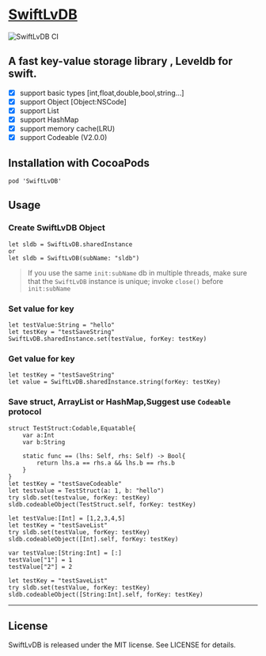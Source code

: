 # [SwiftLvDB](https://github.com/Dcell/SwiftLvDB)
![SwiftLvDB CI](https://github.com/Dcell/SwiftLvDB/workflows/SwiftLvDB%20CI/badge.svg)
## **A fast key-value storage library , Leveldb for swift.**
* [x] support basic types [int,float,double,bool,string...]
* [x] support Object [Object:NSCode]
* [x] support List
* [x] support HashMap
* [x] support memory cache(LRU)
* [x] support Codeable (V2.0.0)

## Installation with CocoaPods

```
pod 'SwiftLvDB'
```
## Usage
###  Create SwiftLvDB Object
```
let sldb = SwiftLvDB.sharedInstance
or
let sldb = SwiftLvDB(subName: "sldb")
```
> If you use the same `init:subName` db in multiple threads, make sure that the `SwiftLvDB` instance is unique; invoke `close()` before `init:subName`

### Set value for key

```
let testValue:String = "hello"
let testKey = "testSaveString"
SwiftLvDB.sharedInstance.set(testValue, forKey: testKey)
```
### Get value for key

```
let testKey = "testSaveString"
let value = SwiftLvDB.sharedInstance.string(forKey: testKey)
```

### Save struct, ArrayList or HashMap,Suggest use `Codeable` protocol

```
struct TestStruct:Codable,Equatable{
    var a:Int
    var b:String
    
    static func == (lhs: Self, rhs: Self) -> Bool{
        return lhs.a == rhs.a && lhs.b == rhs.b
    }
}
let testKey = "testSaveCodeable"
let testvalue = TestStruct(a: 1, b: "hello")
try sldb.set(testvalue, forKey: testKey)
sldb.codeableObject(TestStruct.self, forKey: testKey)
```

```
let testValue:[Int] = [1,2,3,4,5]
let testKey = "testSaveList"
try sldb.set(testValue, forKey: testKey)
sldb.codeableObject([Int].self, forKey: testKey)
```

```
var testValue:[String:Int] = [:]
testValue["1"] = 1
testValue["2"] = 2
    
let testKey = "testSaveList"
try sldb.set(testValue, forKey: testKey)
sldb.codeableObject([String:Int].self, forKey: testKey)
```
-------

## License
SwiftLvDB is released under the MIT license. See LICENSE for details.